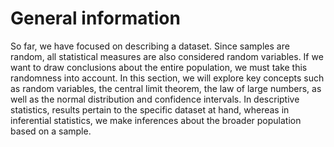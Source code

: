 # General information 

So far, we have focused on describing a dataset. Since samples are random, all statistical measures are also considered random variables. If we want to draw conclusions about the entire population, we must take this randomness into account. In this section, we will explore key concepts such as random variables, the central limit theorem, the law of large numbers, as well as the normal distribution and confidence intervals. In descriptive statistics, results pertain to the specific dataset at hand, whereas in inferential statistics, we make inferences about the broader population based on a sample.